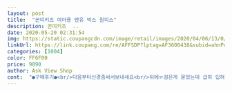 ```yaml
---
layout: post 
title:  "꼰띠키즈 여아용 엔유 박스 원피스" 
description: 꼰띠키즈  ..
date: 2020-05-20 02:31:54 
img: https://static.coupangcdn.com/image/retail/images/2020/04/06/13/0/ffbb761c-8644-4dcf-b926-3206fb430bba.jpg 
linkUrl: https://link.coupang.com/re/AFFSDP?lptag=AF3600438&subid=ahnPublicAsk&pageKey=1431634921&itemId=2472742082&vendorItemId=70466128053&traceid=V0-113-75d6301ea8e00a92 
categories: [1004] 
color: FF6F00 
price: 9890 
author: Ask View Shop 
cont:  "●구매후기●<br/>다음부터신경좀써서보내세요<br/>뒤에ㅠ검은게 묻었는데 급히 입혀야해서 그냥 교환안하고 입혔습니다<br/>박시하고 예뻐요<br/>이뻐용.<br/> ㅋ 다른건 좀 크게입히는 편이라 130입히는데, 이거 13은 크네요 ㅋ ㅋ 11로 하나더 구입했어요 ㅋ<br/>키 107cm 28kg 적당히 넉넉하게 맞아용<br/>" 
---
```

